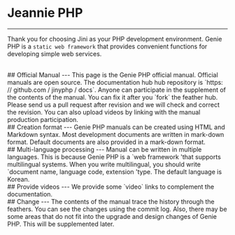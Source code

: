 # Jeannie PHP 
--- 
Thank you for choosing Jini as your PHP development environment. 
Genie PHP is a `static web framework` that provides convenient functions for developing simple web services. 

<br> 
## Official Manual 
--- 
This page is the Genie PHP official manual. Official manuals are open source. The documentation hub hub repository is `https: // github.com / jinyphp / docs`. Anyone can participate in the supplement of the contents of the manual. You can fix it after you `fork` the feather hub. Please send us a pull request after revision and we will check and correct the revision. You can also upload videos by linking with the manual production participation. 

<br> 
## Creation format 
--- 
Genie PHP manuals can be created using HTML and Markdown syntax. Most development documents are written in mark-down format. Default documents are also provided in a mark-down format. 

<br> 
## Multi-language processing 
--- 
Manual can be written in multiple languages. This is because Genie PHP is a `web framework &#39;that supports multilingual systems. When you write multilingual, you should write `document name, language code, extension &#39;type. The default language is Korean. 

<br> 
## Provide videos 
--- 
We provide some `video` links to complement the documentation. 

<br> 
## Change 
--- 
The contents of the manual trace the history through the feathers. You can see the changes using the commit log. Also, there may be some areas that do not fit into the upgrade and design changes of Genie PHP. This will be supplemented later.